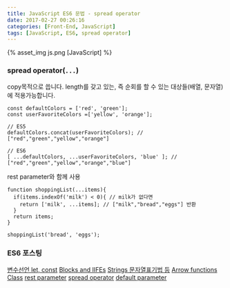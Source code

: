 ```yaml
---
title: JavaScript ES6 문법 - spread operator
date: 2017-02-27 00:26:16
categories: [Front-End, JavaScript]
tags: [JavaScript, ES6, spread operator]
---
```


{% asset_img js.png [JavaScript] %}

### spread operator(`...`)
copy목적으로 씁니다. 
length를 갖고 있는, 즉 순회를 할 수 있는 대상들(배열, 문자열)에 적용가능합니다. 


```
const defaultColors = ['red', 'green'];
const userFavoriteColors =['yellow', 'orange'];

// ES5
defaultColors.concat(userFavoriteColors); // ["red","green","yellow","orange"]

// ES6 
[ ...defaultColors, ...userFavoriteColors, 'blue' ]; // ["red","green","yellow","orange","blue"]
```

rest parameter와 함께 사용

```
function shoppingList(...items){
  if(items.indexOf('milk') < 0){ // milk가 없다면
    return ['milk', ...items]; // ["milk","bread","eggs"] 반환
  }
  return items;
}

shoppingList('bread', 'eggs');
```

### ES6 포스팅
[변수선언 let, const](https://sharryhong.github.io/2016/12/25/javascript-es6/)
[Blocks and IIFEs](https://sharryhong.github.io/2017/02/02/javascript-es6-blocks/)
[Strings 문자열표기법 등](https://sharryhong.github.io/2017/02/03/javascript-es6-string/)
[Arrow functions](https://sharryhong.github.io/2016/12/26/javascript-es6-arrow-functions/)
[Class](https://sharryhong.github.io/2017/02/06/javascript-es6-class/)
[rest parameter](https://sharryhong.github.io/2017/02/26/javascript-ex6-restparameter/)
[spread operator](https://sharryhong.github.io/2017/02/27/javascript-ex6-spread-operator/)
[default parameter](https://sharryhong.github.io/2017/03/01/javascript-ex6-default-parameter/)